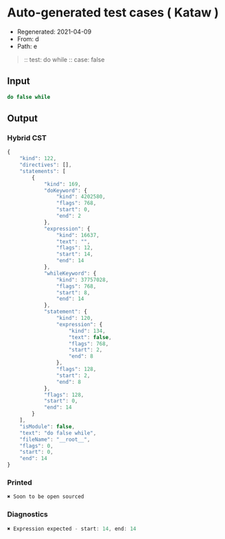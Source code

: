 # Auto-generated test cases ( Kataw )
- Regenerated: 2021-04-09
- From: d
- Path: e
> :: test: do while
> :: case: false
## Input

`````js
do false while
`````

## Output

### Hybrid CST

```javascript
{
    "kind": 122,
    "directives": [],
    "statements": [
        {
            "kind": 169,
            "doKeyword": {
                "kind": 4202580,
                "flags": 768,
                "start": 0,
                "end": 2
            },
            "expression": {
                "kind": 16637,
                "text": "",
                "flags": 12,
                "start": 14,
                "end": 14
            },
            "whileKeyword": {
                "kind": 37757028,
                "flags": 768,
                "start": 8,
                "end": 14
            },
            "statement": {
                "kind": 120,
                "expression": {
                    "kind": 134,
                    "text": false,
                    "flags": 768,
                    "start": 2,
                    "end": 8
                },
                "flags": 128,
                "start": 2,
                "end": 8
            },
            "flags": 128,
            "start": 0,
            "end": 14
        }
    ],
    "isModule": false,
    "text": "do false while",
    "fileName": "__root__",
    "flags": 0,
    "start": 0,
    "end": 14
}
```

### Printed

```javascript
✖ Soon to be open sourced
```

### Diagnostics

```javascript
✖ Expression expected - start: 14, end: 14

```

